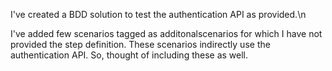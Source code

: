 I've created a BDD solution to test the authentication API as provided.\n 

I've added few scenarios tagged as additonalscenarios for which I have not provided the step definition. These scenarios indirectly use the authentication API. So, thought of including these as well.
